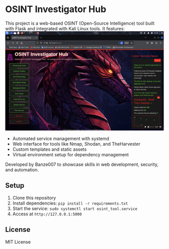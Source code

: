 # OSINT Investigator Hub
This project is a web-based OSINT (Open-Source Intelligence) tool built with Flask and integrated with Kali Linux tools. It features:
![Main Page Screenshot](screenshot-main-page.jpg)
- Automated service management with systemd  
- Web interface for tools like Nmap, Shodan, and TheHarvester
- Custom templates and static assets
- Virtual environment setup for dependency management

Developed by Banze007 to showcase skills in web development, security, and automation.

## Setup
1. Clone this repository
2. Install dependencies: `pip install -r requirements.txt`
3. Start the service: `sudo systemctl start osint_tool.service`
4. Access at `http://127.0.0.1:5000`

## License
MIT License
